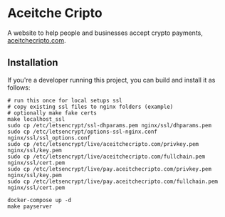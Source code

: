 # Aceitche Cripto

A website to help people and businesses accept crypto payments, [aceitchecripto.com](https://aceitchecripto.com).

## Installation

If you're a developer running this project, you can build and install it as follows:

```
# run this once for local setups ssl
# copy existing ssl files to nginx folders (example)
# optionally make fake certs
make localhost_ssl
sudo cp /etc/letsencrypt/ssl-dhparams.pem nginx/ssl/dhparams.pem
sudo cp /etc/letsencrypt/options-ssl-nginx.conf nginx/ssl/ssl_options.conf
sudo cp /etc/letsencrypt/live/aceitchecripto.com/privkey.pem nginx/ssl/key.pem
sudo cp /etc/letsencrypt/live/aceitchecripto.com/fullchain.pem nginx/ssl/cert.pem
sudo cp /etc/letsencrypt/live/pay.aceitchecripto.com/privkey.pem nginx/ssl/key.pem
sudo cp /etc/letsencrypt/live/pay.aceitchecripto.com/fullchain.pem nginx/ssl/cert.pem

docker-compose up -d
make payserver
```

